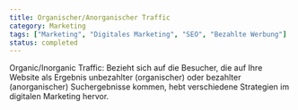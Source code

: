 ```yaml
---
title: Organischer/Anorganischer Traffic
category: Marketing
tags: ["Marketing", "Digitales Marketing", "SEO", "Bezahlte Werbung"]
status: completed
---
```

Organic/Inorganic Traffic: Bezieht sich auf die Besucher, die auf Ihre Website als Ergebnis unbezahlter (organischer) oder bezahlter (anorganischer) Suchergebnisse kommen, hebt verschiedene Strategien im digitalen Marketing hervor.